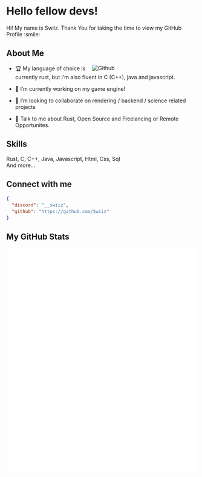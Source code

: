 <h1> Hello fellow devs! </h1>
<p align='center'>

</p>
<div size='20px'> Hi! My name is Swiiz. Thank You for taking the time to view my GitHub Profile :smile: 
</div>

<h2> About Me </h2>

<img width="55%" align="right" alt="Github" src="https://raw.githubusercontent.com/onimur/.github/master/.resources/git-header.svg" />

- 🏆 My language of choice is currently rust, but i'm also fluent in C (C++), java and javascript.

- 🌱 I’m currently working on my game engine!

- 👯 I’m looking to collaborate on rendering / backend / science related projects 

- 💬 Talk to me about Rust, Open Source and Freelancing or Remote Opportunites.

<h2> Skills </h2>
Rust, C, C++, Java, Javascript, Html, Css, Sql
<br/>And more...

<h2> Connect with me </h2>

```JSON
{
  "discord": "__swiiz",
  "github": "https://github.com/Swiiz"
}
```


<h2> My GitHub Stats </h2>

![](https://github.com/Swiiz/github-stats/blob/master/generated/overview.svg)
![](https://github.com/Swiiz/github-stats/blob/master/generated/languages.svg)
